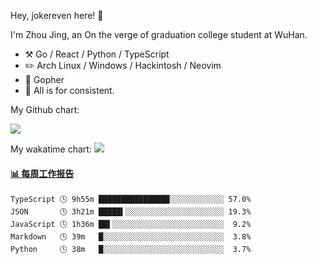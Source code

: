 Hey, jokereven here! 👋

I'm Zhou Jing, an On the verge of graduation college student at WuHan.

-   :hammer_and_pick: Go / React / Python / TypeScript
-   :pencil2: Arch Linux / Windows / Hackintosh / Neovim
-   :seedling: Gopher
-   :thought_balloon: All is for consistent.

My Github chart:

![](https://ghchart.rshah.org/JonnieWayy)

My wakatime chart:
![](https://wakatime.com/share/@jokereven/1679dc82-4bf9-4b63-9203-390d608503de.png)

<!-- waka-box start -->
#### <a href="https://gist.github.com/9f8118785e2d128d746db5f61b0e0a2a" target="_blank">📊 每周工作报告</a>
```text
TypeScript 🕓 9h55m ███████████████▉░░░░░░░░░░░░ 57.0%
JSON       🕓 3h21m █████▍░░░░░░░░░░░░░░░░░░░░░░ 19.3%
JavaScript 🕓 1h36m ██▌░░░░░░░░░░░░░░░░░░░░░░░░░  9.2%
Markdown   🕓 39m   █░░░░░░░░░░░░░░░░░░░░░░░░░░░  3.8%
Python     🕓 38m   █░░░░░░░░░░░░░░░░░░░░░░░░░░░  3.7%
```
<!-- Powered by https://github.com/journey-ad/waka-box-go . -->
<!-- waka-box end -->

